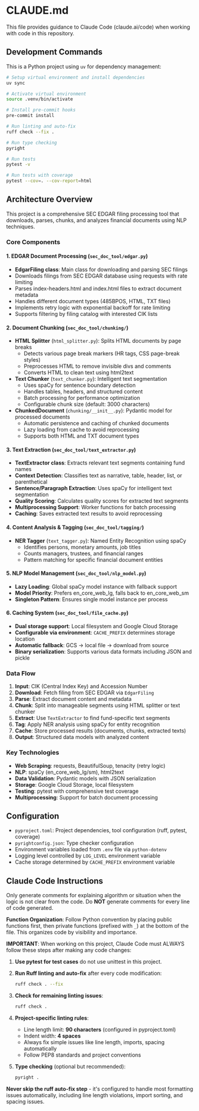# CLAUDE.md

This file provides guidance to Claude Code (claude.ai/code) when working with code in this repository.

## Development Commands

This is a Python project using `uv` for dependency management:

```bash
# Setup virtual environment and install dependencies
uv sync

# Activate virtual environment
source .venv/bin/activate

# Install pre-commit hooks
pre-commit install

# Run linting and auto-fix
ruff check --fix .

# Run type checking
pyright

# Run tests
pytest -v

# Run tests with coverage
pytest --cov=. --cov-report=html
```

## Architecture Overview

This project is a comprehensive SEC EDGAR filing processing tool that downloads, parses, chunks, and analyzes financial documents using NLP techniques.

### Core Components

#### 1. EDGAR Document Processing (`sec_doc_tool/edgar.py`)
- **EdgarFiling class**: Main class for downloading and parsing SEC filings
- Downloads filings from SEC EDGAR database using requests with rate limiting
- Parses index-headers.html and index.html files to extract document metadata
- Handles different document types (485BPOS, HTML, TXT files)
- Implements retry logic with exponential backoff for rate limiting
- Supports filtering by filing catalog with interested CIK lists

#### 2. Document Chunking (`sec_doc_tool/chunking/`)
- **HTML Splitter** (`html_splitter.py`): Splits HTML documents by page breaks
  - Detects various page break markers (HR tags, CSS page-break styles)
  - Preprocesses HTML to remove invisible divs and comments
  - Converts HTML to clean text using html2text
- **Text Chunker** (`text_chunker.py`): Intelligent text segmentation
  - Uses spaCy for sentence boundary detection
  - Handles tables, headers, and structured content
  - Batch processing for performance optimization
  - Configurable chunk size (default: 3000 characters)
- **ChunkedDocument** (`chunking/__init__.py`): Pydantic model for processed documents
  - Automatic persistence and caching of chunked documents
  - Lazy loading from cache to avoid reprocessing
  - Supports both HTML and TXT document types

#### 3. Text Extraction (`sec_doc_tool/text_extractor.py`)
- **TextExtractor class**: Extracts relevant text segments containing fund names
- **Context Detection**: Classifies text as narrative, table, header, list, or parenthetical
- **Sentence/Paragraph Extraction**: Uses spaCy for intelligent text segmentation
- **Quality Scoring**: Calculates quality scores for extracted text segments
- **Multiprocessing Support**: Worker functions for batch processing
- **Caching**: Saves extracted text results to avoid reprocessing

#### 4. Content Analysis & Tagging (`sec_doc_tool/tagging/`)
- **NER Tagger** (`text_tagger.py`): Named Entity Recognition using spaCy
  - Identifies persons, monetary amounts, job titles
  - Counts managers, trustees, and financial ranges
  - Pattern matching for specific financial document entities

#### 5. NLP Model Management (`sec_doc_tool/nlp_model.py`)
- **Lazy Loading**: Global spaCy model instance with fallback support
- **Model Priority**: Prefers en_core_web_lg, falls back to en_core_web_sm
- **Singleton Pattern**: Ensures single model instance per process

#### 6. Caching System (`sec_doc_tool/file_cache.py`)
- **Dual storage support**: Local filesystem and Google Cloud Storage
- **Configurable via environment**: `CACHE_PREFIX` determines storage location
- **Automatic fallback**: GCS → local file → download from source
- **Binary serialization**: Supports various data formats including JSON and pickle

### Data Flow

1. **Input**: CIK (Central Index Key) and Accession Number
2. **Download**: Fetch filing from SEC EDGAR via `EdgarFiling`
3. **Parse**: Extract document content and metadata
4. **Chunk**: Split into manageable segments using HTML splitter or text chunker
5. **Extract**: Use `TextExtractor` to find fund-specific text segments
6. **Tag**: Apply NER analysis using spaCy for entity recognition
7. **Cache**: Store processed results (documents, chunks, extracted texts)
8. **Output**: Structured data models with analyzed content

### Key Technologies

- **Web Scraping**: requests, BeautifulSoup, tenacity (retry logic)
- **NLP**: spaCy (en_core_web_lg/sm), html2text
- **Data Validation**: Pydantic models with JSON serialization
- **Storage**: Google Cloud Storage, local filesystem
- **Testing**: pytest with comprehensive test coverage
- **Multiprocessing**: Support for batch document processing


## Configuration

- `pyproject.toml`: Project dependencies, tool configuration (ruff, pytest, coverage)
- `pyrightconfig.json`: Type checker configuration
- Environment variables loaded from `.env` file via `python-dotenv`
- Logging level controlled by `LOG_LEVEL` environment variable
- Cache storage determined by `CACHE_PREFIX` environment variable


## Claude Code Instructions

Only generate comments for explaining algorithm or situation when the logic is not clear from the code.
Do **NOT** generate comments for every line of code generated.

**Function Organization**: Follow Python convention by placing public functions first, then private functions (prefixed with `_`) at the bottom of the file. This organizes code by visibility and importance.

**IMPORTANT**: When working on this project, Claude Code must ALWAYS follow these steps after making any code changes:

1. **Use pytest for test cases** do not use unittest in this project.

2. **Run Ruff linting and auto-fix** after every code modification:
   ```bash
   ruff check . --fix
   ```

3. **Check for remaining linting issues**:
   ```bash
   ruff check .
   ```

4. **Project-specific linting rules**:
   - Line length limit: **90 characters** (configured in pyproject.toml)
   - Indent width: **4 spaces**
   - Always fix simple issues like line length, imports, spacing automatically
   - Follow PEP8 standards and project conventions

5. **Type checking** (optional but recommended):
   ```bash
   pyright .
   ```

**Never skip the ruff auto-fix step** - it's configured to handle most formatting issues automatically, including line length violations, import sorting, and spacing issues.

